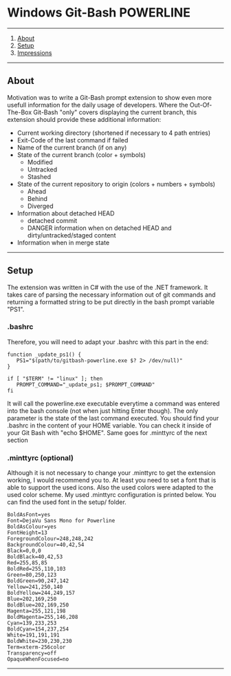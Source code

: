 # **Windows Git-Bash POWERLINE**

-----------------------

1. [About](#about)
2. [Setup](#setup)
3. [Impressions](#impressions)

-----------------------

## <a name="about">About</a>
Motivation was to write a Git-Bash prompt extension to show even more usefull information for the daily usage of developers. Where the Out-Of-The-Box Git-Bash "only" covers displaying the current branch, this extension should provide these additional information:

* Current working directory (shortened if necessary to 4 path entries)
* Exit-Code of the last command if failed
* Name of the current branch (if on any)
* State of the current branch (color + symbols)
	* Modified
	* Untracked
	* Stashed 
* State of the current repository to origin (colors + numbers + symbols)
	* Ahead
	* Behind
	* Diverged
* Information about detached HEAD
	* detached commit
	* DANGER information when on detached HEAD and dirty/untracked/staged content
* Information when in merge state

-----------------------

## <a name="setup">Setup</a>

The extension was written in C# with the use of the .NET framework. It takes care of parsing the necessary information out of git commands and returning a formatted string to be put directly in the bash prompt variable "PS1".

### .bashrc

Therefore, you will need to adapt your .bashrc with this part in the end:
```shell
function _update_ps1() {
   PS1="$(path/to/gitbash-powerline.exe $? 2> /dev/null)"
}

if [ "$TERM" != "linux" ]; then
   PROMPT_COMMAND="_update_ps1; $PROMPT_COMMAND"
fi
```
It will call the powerline.exe executable everytime a command was entered into the bash console (not when just hitting Enter though). The only parameter is the state of the last command executed. You should find your .bashrc in the content of your HOME variable. You can check it inside of your Git Bash with "echo $HOME". Same goes for .minttyrc of the next section 

### .minttyrc (optional)

Although it is not necessary to change your .minttyrc to get the extension working, I would recommend you to. At least you need to set a font that is able to support the used icons. Also the used colors were adapted to the used color scheme. My used .minttyrc configuration is printed below. You can find the used font in the setup/ folder.

```shell
BoldAsFont=yes
Font=DejaVu Sans Mono for Powerline
BoldAsColour=yes
FontHeight=13
ForegroundColour=248,248,242
BackgroundColour=40,42,54
Black=0,0,0
BoldBlack=40,42,53
Red=255,85,85
BoldRed=255,110,103
Green=80,250,123
BoldGreen=90,247,142
Yellow=241,250,140
BoldYellow=244,249,157
Blue=202,169,250
BoldBlue=202,169,250
Magenta=255,121,198
BoldMagenta=255,146,208
Cyan=139,233,253
BoldCyan=154,237,254
White=191,191,191
BoldWhite=230,230,230
Term=xterm-256color
Transparency=off
OpaqueWhenFocused=no
```

-----------------------